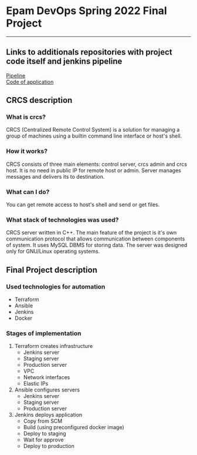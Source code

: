 # Epam DevOps Spring 2022 Final Project
***
<h2>Links to additionals repositories with project code itself and jenkins pipeline</h2>
<a href="https://github.com/Kaseki1/final-project-pipeline">Pipeline</a><br>
<a href="https://github.com/Kaseki1/crcs">Code of application</a><br>
<h2>CRCS description</h2>
<h3>What is crcs?</h3>
CRCS (Centralized Remote Control System) is a solution for managing a group of machines using a builtin command line interface or host's shell.
<h3>How it works?</h3>
CRCS consists of three main elements: control server, crcs admin and crcs host. It is no need in public IP for remote host or admin. Server manages messages and delivers its to destination.
<h3>What can I do?</h3>
You can get remote access to host's shell and send or get files.
<h3>What stack of technologies was used?</h3>
CRCS server written in C++. The main feature of the project is it's own communication protocol that allows communication between components of system.
It uses MySQL DBMS for storing data. The server was designed only for GNU/Linux operating systems.
<h2>Final Project description</h2>
<h3>Used technologies for automation</h3>
<ul>
    <li>Terraform</li>
    <li>Ansible</li>
    <li>Jenkins</li>
    <li>Docker</li>
</ul>
<h3>Stages of implementation</h3>
<ol>
    <li>Terraform creates infrastructure
        <ul>
            <li>Jenkins server</li>
            <li>Staging server</li>
            <li>Production server</li>
            <li>VPC</li>
            <li>Network interfaces</li>
            <li>Elastic IPs</li>
        </ul>
    </li>
    <li>Ansible configures servers
        <ul>
            <li>Jenkins server</li>
            <li>Staging server</li>
            <li>Production server</li>
        </ul>
    </li>
    <li>Jenkins deploys application
        <ul>
            <li>Copy from SCM</li>
            <li>Build (using preconfigured docker image)</li>
            <li>Deploy to staging</li>
            <li>Wait for approve</li>
            <li>Deploy to production</li>
        </ul>
    </li>
</ol>
